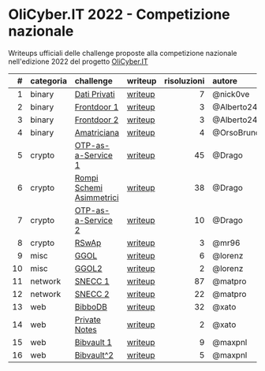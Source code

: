 # OliCyber.IT 2022 - Competizione nazionale

Writeups ufficiali delle challenge proposte alla competizione nazionale nell'edizione 2022 del progetto [OliCyber.IT](https://olicyber.it/)

|   # | categoria | challenge                                                                         | writeup                 | risoluzioni | autore       |
| --: | :-------- | :-------------------------------------------------------------------------------- | :---------------------- | ----------: | :----------- |
|   1 | binary    | [Dati Privati](https://training.olicyber.it/challenges#challenge-291)             | [writeup](binary1.md)   |           7 | @nick0ve     |
|   2 | binary    | [Frontdoor 1](https://training.olicyber.it/challenges#challenge-292)              | [writeup](binary2-3.md) |           3 | @Alberto247  |
|   3 | binary    | [Frontdoor 2](https://training.olicyber.it/challenges#challenge-293)              | [writeup](binary2-3.md) |           3 | @Alberto247  |
|   4 | binary    | [Amatriciana](https://training.olicyber.it/challenges#challenge-294)              | [writeup](binary4.md)   |           4 | @OrsoBruno96 |
|   5 | crypto    | [OTP-as-a-Service 1](https://training.olicyber.it/challenges#challenge-295)       | [writeup](crypto1.md)   |          45 | @Drago       |
|   6 | crypto    | [Rompi Schemi Asimmetrici](https://training.olicyber.it/challenges#challenge-296) | [writeup](crypto2.md)   |          38 | @Drago       |
|   7 | crypto    | [OTP-as-a-Service 2](https://training.olicyber.it/challenges#challenge-297)       | [writeup](crypto3.md)   |          10 | @Drago       |
|   8 | crypto    | [RSwAp](https://training.olicyber.it/challenges#challenge-298)                    | [writeup](crypto4.md)   |           3 | @mr96        |
|   9 | misc      | [GGOL](https://training.olicyber.it/challenges#challenge-299)                     | [writeup](misc1.md)     |           6 | @lorenz      |
|  10 | misc      | [GGOL2](https://training.olicyber.it/challenges#challenge-300)                    | [writeup](misc2.md)     |           2 | @lorenz      |
|  11 | network   | [SNECC 1](https://training.olicyber.it/challenges#challenge-301)                  | [writeup](network1.md)  |          87 | @matpro      |
|  12 | network   | [SNECC 2](https://training.olicyber.it/challenges#challenge-302)                  | [writeup](network2.md)  |          22 | @matpro      |
|  13 | web       | [BibboDB](https://training.olicyber.it/challenges#challenge-303)                  | [writeup](web1.md)      |          32 | @xato        |
|  14 | web       | [Private Notes](https://training.olicyber.it/challenges#challenge-304)            | [writeup](web2.md)      |           2 | @xato        |
|  15 | web       | [Bibvault 1](https://training.olicyber.it/challenges#challenge-305)               | [writeup](web3.md)      |           9 | @maxpnl      |
|  16 | web       | [Bibvault^2](https://training.olicyber.it/challenges#challenge-306)               | [writeup](web4.md)      |           5 | @maxpnl      |
